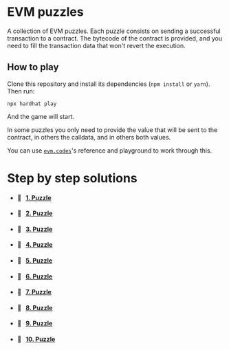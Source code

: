 # EVM puzzles

A collection of EVM puzzles. Each puzzle consists on sending a successful transaction to a contract. The bytecode of the contract is provided, and you need to fill the transaction data that won't revert the execution.

## How to play

Clone this repository and install its dependencies (`npm install` or `yarn`). Then run:

```
npx hardhat play
```

And the game will start.

In some puzzles you only need to provide the value that will be sent to the contract, in others the calldata, and in others both values.

You can use [`evm.codes`](https://www.evm.codes/)'s reference and playground to work through this.

# Step by step solutions
- #### 🧩 &nbsp;&nbsp;[1. Puzzle](https://github.com/Farber98/evm-puzzles/blob/master/solutions/solution_1.md)
- #### 🧩 &nbsp;&nbsp;[2. Puzzle](https://github.com/Farber98/evm-puzzles/blob/master/solutions/solution_2.md)
- #### 🧩 &nbsp;&nbsp;[3. Puzzle](https://github.com/Farber98/evm-puzzles/blob/master/solutions/solution_3.md)
- #### 🧩 &nbsp;&nbsp;[4. Puzzle](https://github.com/Farber98/evm-puzzles/blob/master/solutions/solution_4.md)
- #### 🧩 &nbsp;&nbsp;[5. Puzzle](https://github.com/Farber98/evm-puzzles/blob/master/solutions/solution_5.md)
- #### 🧩 &nbsp;&nbsp;[6. Puzzle](https://github.com/Farber98/evm-puzzles/blob/master/solutions/solution_6.md)
- #### 🧩 &nbsp;&nbsp;[7. Puzzle](https://github.com/Farber98/evm-puzzles/blob/master/solutions/solution_7.md)
- #### 🧩 &nbsp;&nbsp;[8. Puzzle](https://github.com/Farber98/evm-puzzles/blob/master/solutions/solution_8.md)
- #### 🧩 &nbsp;&nbsp;[9. Puzzle](https://github.com/Farber98/evm-puzzles/blob/master/solutions/solution_9.md)
- #### 🧩 &nbsp;&nbsp;[10. Puzzle](https://github.com/Farber98/evm-puzzles/blob/master/solutions/solution_10.md)
